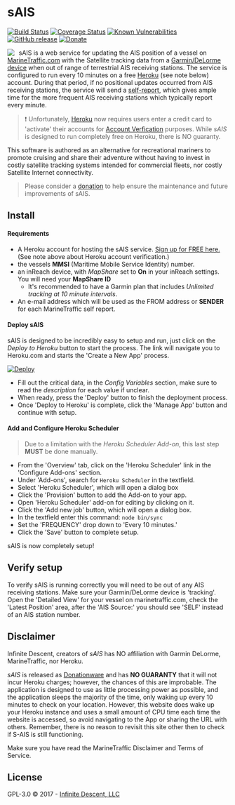 sAIS
====
[![Build Status](https://travis-ci.org/infinitedescent/s-ais.svg)](https://travis-ci.org/infinitedescent/s-ais) [![Coverage Status](https://coveralls.io/repos/github/infinitedescent/s-ais/badge.svg)](https://coveralls.io/github/infinitedescent/s-ais) [![Known Vulnerabilities](https://snyk.io/test/github/infinitedescent/s-ais/badge.svg)](https://snyk.io/test/github/infinitedescent/s-ais) [![GitHub release](https://img.shields.io/github/release/infinitedescent/s-ais.svg)]()
[![Donate](https://img.shields.io/badge/Donate-PayPal-red.svg)](https://www.paypal.me/serverAIS)

<img align="left" style="margin-right: 10px;" src="https://user-images.githubusercontent.com/138324/27362054-5b760816-55e0-11e7-913c-49e4d8206e50.png"/>

sAIS is a web service for updating the AIS position of a vessel on [MarineTraffic.com](https://www.marinetraffic.com/) with the Satellite tracking data from a [Garmin/DeLorme device](http://info.delorme.com/) when out of range of terrestrial AIS receiving stations.  The service is configured to run every 10 minutes on a free [Heroku](https://www.heroku.com) (see note below) account. During that period, if no positional updates occurred from AIS receiving stations, the service will send a [self-report](https://www.marinetraffic.com/en/p/report-your-own-position), which gives ample time for the more frequent AIS receiving stations which typically report every minute.

 > :exclamation: Unfortunately, [Heroku](https://www.heroku.com/) now requires users enter a credit card to 'activate' their accounts for [Account Verfication](https://devcenter.heroku.com/articles/account-verification) purposes. While _sAIS_ is designed to run completely free on Heroku, there is NO guaranty.
 
This software is authored as an alternative for recreational mariners to promote cruising and share their adventure without having to invest in costly satellite tracking systems intended for commercial fleets, nor costly Satellite Internet connectivity.

 > Please consider a [donation](https://www.paypal.me/serverAIS) to help ensure the maintenance and future improvements of sAIS.

Install
-------
#### Requirements
- A Heroku account for hosting the sAIS service. [Sign up for FREE here.](https://signup.heroku.com/) (See note above about Heroku account verification.)
- the vessels **MMSI** (Maritime Mobile Service Identity) number.
- an inReach device, with _MapShare_ set to **On** in your inReach settings. You will need your **MapShare ID**
	- It's recommended to have a Garmin plan that includes _Unlimited tracking at 10 minute intervals_.
- An e-mail address which will be used as the FROM address or **SENDER** for each MarineTraffic self report.

#### Deploy sAIS
sAIS is designed to be incredibly easy to setup and run, just click on the *Deploy to Heroku* button to start the process. The link will navigate you to Heroku.com and starts the 'Create a New App' process.

[![Deploy](https://www.herokucdn.com/deploy/button.svg)](https://heroku.com/deploy?template=https://github.com/infinitedescent/s-ais/tree/master)

- Fill out the critical data, in the _Config Variables_ section, make sure to read the _description_ for each value if unclear.
- When ready, press the 'Deploy' button to finish the deployment process.
- Once 'Deploy to Heroku' is complete, click the 'Manage App' button and continue with setup.

#### Add and Configure Heroku Scheduler
> Due to a limitation with the _Heroku Scheduler Add-on_, this last step **MUST** be done manually.

- From the 'Overview' tab, click on the 'Heroku Scheduler' link in the 'Configure Add-ons' section.
- Under 'Add-ons', search for ```Heroku Scheduler``` in the textfield.
- Select 'Heroku Scheduler', which will open a dialog box
- Click the 'Provision' button to add the Add-on to your app.
- Open 'Heroku Scheduler' add-on for editing by clicking on it.
- Click the 'Add new job' button, which will open a dialog box.
- In the textfield enter this command: ```node bin/sync```
- Set the 'FREQUENCY' drop down to 'Every 10 minutes.'
- Click the 'Save' button to complete setup.

sAIS is now completely setup!

Verify setup
----------------
To verify sAIS is running correctly you will need to be out of any AIS receiving stations.  Make sure your Garmin/DeLorme device is 'tracking'. Open the 'Detailed View' for your vessel on marinetraffic.com, check the 'Latest Position' area, after the 'AIS Source:' you should see 'SELF' instead of an AIS station number.

Disclaimer
-----
Infinite Descent, creators of _sAIS_ has NO affiliation with Garmin DeLorme, MarineTraffic, nor Heroku.

_sAIS_ is released as [Donationware](https://en.wikipedia.org/wiki/Donationware) and has **NO GUARANTY** that it will not incur Heroku charges; however, the chances of this are improbable.  The application is designed to use as little processing power as possible, and the application sleeps the majority of the time, only waking up every 10 minutes to check on your location.  However, this website does wake up your Heroku instance and uses a small amount of CPU time each time the website is accessed, so avoid navigating to the App or sharing the URL with others.  Remember, there is no reason to revisit this site other then to check if S-AIS is still functioning.

Make sure you have read the MarineTraffic Disclaimer and Terms of Service.

License
-------
GPL-3.0 © 2017 - [Infinite Descent, LLC](http://infinitedescent.com)
